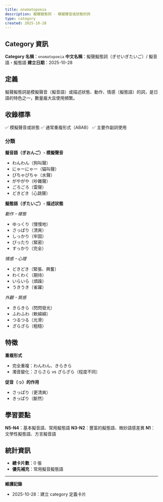```yaml
---
title: onomatopoeia
description: 擬聲擬態詞 - 模擬聲音或狀態的詞
type: category
created: 2025-10-28
---
```


## Category 資訊

**Category 名稱**：`onomatopoeia`
**中文名稱**：擬聲擬態詞（ぎせいぎたいご）/ 擬音語・擬態語
**建立日期**：2025-10-28

## 定義

擬聲擬態詞是模擬聲音（擬音語）或描述狀態、動作、情感（擬態語）的詞，是日語的特色之一，數量龐大且使用頻繁。

## 收錄標準

✅ 模擬聲音或狀態
✅ 通常重複形式（ABAB）
✅ 主要作副詞使用

### 分類

**擬音語（ぎおんご）- 模擬聲音**
- わんわん（狗叫聲）
- にゃーにゃー（貓叫聲）
- ぴちゃぴちゃ（水聲）
- がやがや（吵雜聲）
- ごろごろ（雷聲）
- どきどき（心跳聲）

**擬態語（ぎたいご）- 描述狀態**

*動作・樣態*
- ゆっくり（慢慢地）
- さっぱり（清爽）
- しっかり（牢固）
- ぴったり（緊密）
- すっかり（完全）

*情感・心理*
- どきどき（緊張、興奮）
- わくわく（期待）
- いらいら（煩躁）
- うきうき（雀躍）

*外觀・質感*
- きらきら（閃閃發光）
- ふわふわ（軟綿綿）
- つるつる（光滑）
- ざらざら（粗糙）

## 特徵

**重複形式**
- 完全重複：わんわん、きらきら
- 濁音變化：さらさら vs ざらざら（程度不同）

**促音（っ）的作用**
- さっぱり（更清爽）
- きっぱり（斷然）

## 學習要點

**N5-N4**：基本擬音語、常用擬態語
**N3-N2**：豐富的擬態語、微妙語感差異
**N1**：文學性擬態語、方言擬音語

## 統計資訊
- **總卡片數**：0 張
- **優先補充**：常用擬音擬態語

---
**維護記錄**
- 2025-10-28：建立 category 定義卡片

